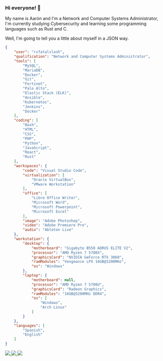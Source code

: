 ### Hi everyone! 👋

My name is Aarón and I'm a Network and Computer Systems Administrator, I'm currently studying Cybersecurity and learning some programming languages such as Rust and C.

Well, I'm going to tell you a little about myself in a JSON way.

```json
{
    "user": "rxfatalslash",
    "qualification": "Network and Computer Systems Administrator",
    "tools": [
        "MySQL",
        "MariaDB",
        "Docker",
        "Git",
        "Fortinet",
        "Palo Alto",
        "Elastic Stack (ELK)",
        "Ansible",
        "Kubernetes",
        "Jenkins",
        "Docker"
    ],
    "coding": [
        "Bash",
        "HTML",
        "CSS",
        "PHP",
        "Python",
        "JavaScript",
        "React",
        "Rust"
    ],
    "workspaces": {
        "code": "Visual Studio Code",
        "virtualization": [
            "Oracle VirtualBox",
            "VMware Workstation"
        ],
        "office": [
            "Libre Office Writer",
            "Microsoft Word",
            "Microsoft Powerpoint",
            "Microsoft Excel"
        ],
        "image": "Adobe Photoshop",
        "video": "Adobe Premiere Pro",
        "audio": "Ableton Live"
    },
    "workstation": {
        "desktop": {
            "motherboard": "Gigabyte B550 AORUS ELITE V2",
            "processor": "AMD Ryzen 7 5700X",
            "graphicsCard": "NVIDIA GeForce RTX 3060",
            "ramModules": "Vengeance LPX 16GB@3200MHz",
            "os": "Windows"
        },
        "laptop": {
            "motherboard": null,
            "processor": "AMD Ryzen 7 5700U",
            "graphicsCard": "Radeon Graphics",
            "ramModules": "16GB@3200MHz DDR4",
            "os": [
                "Windows",
                "Arch Linux"
            ]
        }
    },
    "languages": [
        "Spanish",
        "English"
    ]
}
```
<!-- <div id="programming">
    <details>
        <summary>[🔧] Tools </summary>
        <br>
        <img src="https://img.shields.io/badge/MySQL-00000F?style=for-the-badge&logo=mysql&logoColor=white" /><br>
        <img src="https://img.shields.io/badge/PostgreSQL-316192?style=for-the-badge&logo=postgresql&logoColor=white" /><br>
        <img src="https://img.shields.io/badge/Docker-3498DB?style=for-the-badge&logo=docker&logoColor=white" /><br>
        <img src="https://img.shields.io/badge/Apache-E34F26?style=for-the-badge&logo=apache&logoColor=white" /><br>
    </details>
    <details>
        <summary>[⌨️] Programming Languages</summary>
        <br>
        <img src="https://img.shields.io/badge/GNU%20Bash-4EAA25?style=for-the-badge&logo=GNU%20Bash&logoColor=white" /></br>
        <img src="https://img.shields.io/badge/PHP-00599C?style=for-the-badge&logo=php&logoColor=white" /><br>
        <img src="https://img.shields.io/badge/Python-14354C?style=for-the-badge&logo=python&logoColor=white" /></br>
        <img src="https://img.shields.io/badge/Rust-000000?style=for-the-badge&logo=rust&logoColor=white" /><br>
        <img src="https://img.shields.io/badge/React-20232A?style=for-the-badge&logo=react&logoColor=61DAFB" /><br>
    </details>
</div>
<div id="workstation">
    <details>
        <summary>[🖥️] Workstation</summary>
        <br>
        <img src="https://img.shields.io/badge/AMD-Ryzen_7_5700X-ED1C24?style=for-the-badge&logo=amd&logoColor=white"><br>
        <img src="https://img.shields.io/badge/NVIDIA-RTX3060-76B900?style=for-the-badge&logo=nvidia&logoColor=white"><br>
        <img src="https://img.shields.io/badge/Windows-0078D6?style=for-the-badge&logo=windows&logoColor=white"><br>
        <img src="https://img.shields.io/badge/Arch_Linux-1793D1?style=for-the-badge&logo=arch-linux&logoColor=white"><br>
    </details>
</div> -->
<div id="embles">
    <a href="https://www.linkedin.com/in/aarón-sánchez-menéndez-36537810a/">
        <img src="https://img.shields.io/badge/LinkedIn-0077B5?style=for-the-badge&logo=linkedin&logoColor=white" />
    </a>
    <a href="mailto:aaronsanchezmenendez@gmail.com">
        <img src="https://img.shields.io/badge/Gmail-D14836?style=for-the-badge&logo=gmail&logoColor=white" />
    </a>
    <a href="https://rxfatalslash.github.io">
        <img src="https://img.shields.io/badge/website-000000?style=for-the-badge&logo=About.me&logoColor=white" />
    </a>
</div>
<!-- <br>
<div id="stats" align="center">
    <img height="200em" src="https://github-readme-stats.vercel.app/api/top-langs/?username=rxfatalslash&langs_count=4&layout=compact&title_color=de0000&card_width=230&text_color=ededed&icon_color=910000&bg_color=141414&hide_border=true&locale=es&border_radius=0.9rem" />
</div> -->